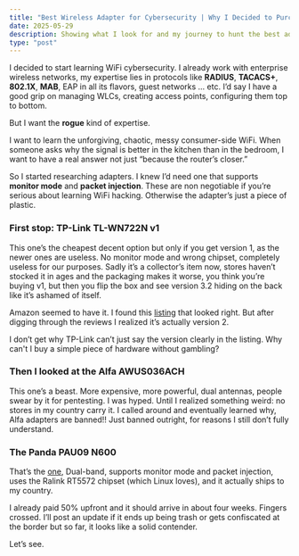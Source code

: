 ```yaml
---
title: "Best Wireless Adapter for Cybersecurity | Why I Decided to Purchase the PAU09 N600"  
date: 2025-05-29  
description: Showing what I look for and my journey to hunt the best adapter  
type: "post"  
---
```


I decided to start learning WiFi cybersecurity. I already work with enterprise wireless networks, my expertise lies in protocols like **RADIUS**, **TACACS+**, **802.1X**, **MAB**, EAP in all its flavors, guest networks ... etc. I’d say I have a good grip on managing WLCs, creating access points, configuring them top to bottom.

But I want the **rogue** kind of expertise.

I want to learn the unforgiving, chaotic, messy consumer-side WiFi. When someone asks why the signal is better in the kitchen than in the bedroom, I want to have a real answer not just “because the router’s closer.”

So I started researching adapters. I knew I’d need one that supports **monitor mode** and **packet injection**. These are non negotiable if you’re serious about learning WiFi hacking. Otherwise the adapter’s just a piece of plastic.

### First stop: TP-Link TL-WN722N v1

This one’s the cheapest decent option but only if you get version 1, as the newer ones are useless. No monitor mode and wrong chipset, completely useless for our purposes. Sadly it’s a collector’s item now, stores haven’t stocked it in ages and the packaging makes it worse, you think you’re buying v1, but then you flip the box and see version 3.2 hiding on the back like it’s ashamed of itself.

Amazon seemed to have it. I found this [listing](https://www.amazon.com/Tp-Link-TL-WN722N-IEEE-802-11n-draft/dp/B002SZEOLG/) that looked right. But after digging through the reviews I realized it’s actually version 2.

I don’t get why TP-Link can’t just say the version clearly in the listing. Why can't I buy a simple piece of hardware without gambling?

### Then I looked at the Alfa AWUS036ACH

This one’s a beast. More expensive, more powerful, dual antennas, people swear by it for pentesting. I was hyped. Until I realized something weird: no stores in my country carry it. I called around and eventually learned why, Alfa adapters are banned!! Just banned outright, for reasons I still don’t fully understand.

### The Panda PAU09 N600

That’s the [one](https://www.amazon.com/Panda-Wireless-PAU09-Adapter-Antennas/dp/B01LY35HGO/), Dual-band, supports monitor mode and packet injection, uses the Ralink RT5572 chipset (which Linux loves), and it actually ships to my country.

I already paid 50% upfront and it should arrive in about four weeks. Fingers crossed. I’ll post an update if it ends up being trash or gets confiscated at the border but so far, it looks like a solid contender.

Let’s see.
